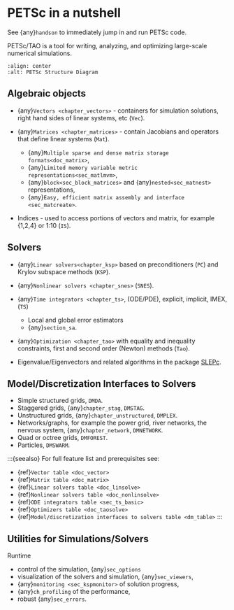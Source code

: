 # PETSc in a nutshell

See {any}`handson` to immediately jump in and run PETSc code.

PETSc/TAO is a tool for writing, analyzing, and optimizing large-scale numerical simulations.

```{image} /images/manual/library_structure.svg
:align: center
:alt: PETSc Structure Diagram
```

## Algebraic objects

- {any}`Vectors <chapter_vectors>` - containers for simulation solutions, right hand sides of linear systems, etc (`Vec`).

- {any}`Matrices <chapter_matrices>`  - contain Jacobians and operators that define linear systems (`Mat`).

  - {any}`Multiple sparse and dense matrix storage formats<doc_matrix>`,
  - {any}`Limited memory variable metric representations<sec_matlmvm>`,
  - {any}`block<sec_block_matrices>` and {any}`nested<sec_matnest>` representations,
  - {any}`Easy, efficient matrix assembly and interface <sec_matcreate>`.

- Indices - used to access portions of vectors and matrix, for example {1,2,4} or 1:10 (`IS`).

## Solvers

- {any}`Linear solvers<chapter_ksp>` based on preconditioners (`PC`) and Krylov subspace methods (`KSP`).

- {any}`Nonlinear solvers <chapter_snes>` (`SNES`).

- {any}`Time integrators <chapter_ts>`, (ODE/PDE), explicit, implicit, IMEX, (`TS`)

  - Local and global error estimators
  - {any}`section_sa`.

- {any}`Optimization <chapter_tao>` with equality and inequality constraints, first and second order (Newton) methods (`Tao`).

- Eigenvalue/Eigenvectors and related algorithms in the package [SLEPc](https://slepc.upv.es).

## Model/Discretization Interfaces to Solvers

- Simple structured grids, `DMDA`.
- Staggered grids, {any}`chapter_stag`, `DMSTAG`.
- Unstructured grids, {any}`chapter_unstructured`, `DMPLEX`.
- Networks/graphs, for example the power grid, river networks, the nervous system, {any}`chapter_network`, `DMNETWORK`.
- Quad or octree grids, `DMFOREST`.
- Particles, `DMSWARM`.

:::{seealso}
For full feature list and prerequisites see:

- {ref}`Vector table <doc_vector>`
- {ref}`Matrix table <doc_matrix>`
- {ref}`Linear solvers table <doc_linsolve>`
- {ref}`Nonlinear solvers table <doc_nonlinsolve>`
- {ref}`ODE integrators table <sec_ts_basic>`
- {ref}`Optimizers table <doc_taosolve>`
- {ref}`Model/discretization interfaces to solvers table <dm_table>`
:::

## Utilities for Simulations/Solvers

Runtime

- control of the simulation, {any}`sec_options`
- visualization of the solvers and simulation, {any}`sec_viewers`,
- {any}`monitoring <sec_kspmonitor>` of solution progress,
- {any}`ch_profiling` of the performance,
- robust {any}`sec_errors`.

